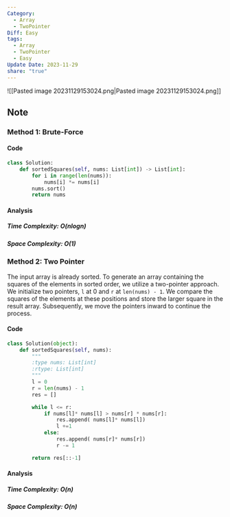 ```yaml
---
Category:
  - Array
  - TwoPointer
Diff: Easy
tags:
  - Array
  - TwoPointer
  - Easy
Update Date: 2023-11-29
share: "true"
---
```


![[Pasted image 20231129153024.png|Pasted image 20231129153024.png]]
## Note

### Method 1: Brute-Force
#### Code
```python
class Solution:
    def sortedSquares(self, nums: List[int]) -> List[int]:
        for i in range(len(nums)):
            nums[i] *= nums[i]
        nums.sort()
        return nums
```
#### Analysis
##### Time Complexity: $O(nlogn)$
##### Space Complexity: $O(1)$

### Method 2:  Two Pointer
The input array is already sorted. To generate an array containing the squares of the elements in sorted order, we utilize a two-pointer approach. We initialize two pointers, `l` at 0 and `r` at `len(nums) - 1`. We compare the squares of the elements at these positions and store the larger square in the result array. Subsequently, we move the pointers inward to continue the process.
#### Code
```python
class Solution(object):
    def sortedSquares(self, nums):
        """
        :type nums: List[int]
        :rtype: List[int]
        """
        l = 0
        r = len(nums) - 1
        res = []

        while l <= r:
            if nums[l]* nums[l] > nums[r] * nums[r]:
                res.append( nums[l]* nums[l])
                l +=1 
            else:
                res.append( nums[r]* nums[r])
                r -= 1

        return res[::-1]
```
#### Analysis
##### Time Complexity: $O(n)$
##### Space Complexity: $O(n)$
